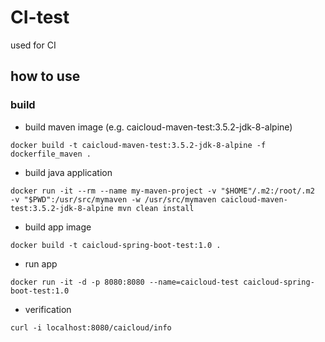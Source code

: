# CI-test

used for CI

## how to use

### build

* build maven image (e.g. caicloud-maven-test:3.5.2-jdk-8-alpine)

`docker build -t caicloud-maven-test:3.5.2-jdk-8-alpine -f dockerfile_maven .`

* build java application

`docker run -it --rm --name my-maven-project -v "$HOME"/.m2:/root/.m2  -v "$PWD":/usr/src/mymaven -w /usr/src/mymaven caicloud-maven-test:3.5.2-jdk-8-alpine mvn clean install`


* build app image

`docker build -t caicloud-spring-boot-test:1.0 .`

* run app 

`docker run -it -d -p 8080:8080 --name=caicloud-test caicloud-spring-boot-test:1.0`

* verification

`curl -i localhost:8080/caicloud/info`
